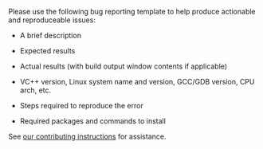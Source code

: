 Please use the following bug reporting template to help produce actionable and reproduceable issues:

* A brief description

* Expected results

* Actual results (with build output window contents if applicable)

* VC++ version, Linux system name and version, GCC/GDB version, CPU arch, etc.

* Steps required to reproduce the error

* Required packages and commands to install

See [our contributing instructions](/CONTRIBUTING.md) for assistance.

